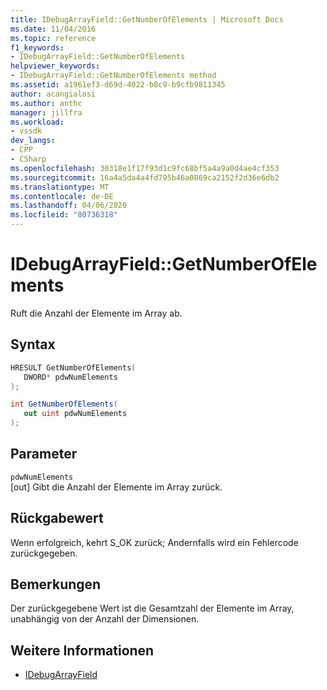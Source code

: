 ```yaml
---
title: IDebugArrayField::GetNumberOfElements | Microsoft Docs
ms.date: 11/04/2016
ms.topic: reference
f1_keywords:
- IDebugArrayField::GetNumberOfElements
helpviewer_keywords:
- IDebugArrayField::GetNumberOfElements method
ms.assetid: a1961ef3-d69d-4022-b8c9-b9cfb9811345
author: acangialosi
ms.author: anthc
manager: jillfra
ms.workload:
- vssdk
dev_langs:
- CPP
- CSharp
ms.openlocfilehash: 30318e1f17f93d1c9fc68bf5a4a9a0d4ae4cf353
ms.sourcegitcommit: 16a4a5da4a4fd795b46a0869ca2152f2d36e6db2
ms.translationtype: MT
ms.contentlocale: de-DE
ms.lasthandoff: 04/06/2020
ms.locfileid: "80736318"
---
```

# <a name="idebugarrayfieldgetnumberofelements"></a>IDebugArrayField::GetNumberOfElements
Ruft die Anzahl der Elemente im Array ab.

## <a name="syntax"></a>Syntax

```cpp
HRESULT GetNumberOfElements( 
   DWORD* pdwNumElements
);
```

```csharp
int GetNumberOfElements(
   out uint pdwNumElements
);
```

## <a name="parameters"></a>Parameter
`pdwNumElements`\
[out] Gibt die Anzahl der Elemente im Array zurück.

## <a name="return-value"></a>Rückgabewert
 Wenn erfolgreich, kehrt S_OK zurück; Andernfalls wird ein Fehlercode zurückgegeben.

## <a name="remarks"></a>Bemerkungen
 Der zurückgegebene Wert ist die Gesamtzahl der Elemente im Array, unabhängig von der Anzahl der Dimensionen.

## <a name="see-also"></a>Weitere Informationen
- [IDebugArrayField](../../../extensibility/debugger/reference/idebugarrayfield.md)
